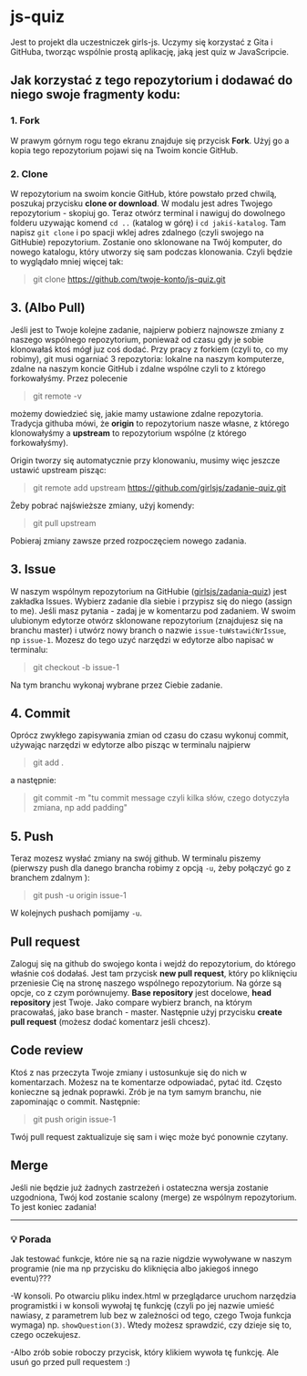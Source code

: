 # js-quiz
Jest to projekt dla uczestniczek girls-js. Uczymy się korzystać z Gita i GitHuba, tworząc wspólnie prostą aplikację, jaką jest quiz w JavaScripcie.

## Jak korzystać z tego repozytorium i dodawać do niego swoje fragmenty kodu:

### 1. Fork
W prawym górnym rogu tego ekranu znajduje się przycisk **Fork**. Użyj go a kopia tego repozytorium pojawi się na Twoim koncie GitHub.

### 2. Clone
W repozytorium na swoim koncie GitHub, które powstało przed chwilą, poszukaj przycisku **clone or download**. W modalu jest adres Twojego repozytorium - skopiuj go. Teraz otwórz terminal i nawiguj do dowolnego folderu uzywając komend `cd ..` (katalog w górę) i `cd jakiś-katalog`.
Tam napisz `git clone` i po spacji wklej adres zdalnego (czyli swojego na GitHubie) repozytorium. Zostanie ono sklonowane na Twój komputer, do nowego katalogu, który utworzy się sam podczas klonowania. Czyli będzie to wyglądało mniej więcej tak:
>git clone https://github.com/twoje-konto/js-quiz.git

## 3. (Albo Pull)
Jeśli jest to Twoje kolejne zadanie, najpierw pobierz najnowsze zmiany z naszego wspólnego repozytorium, ponieważ od czasu gdy je sobie klonowałaś ktoś mógł juz coś dodać.
Przy pracy z forkiem (czyli to, co my robimy), git musi ogarniać 3 repozytoria: lokalne na naszym komputerze, zdalne na naszym koncie GitHub i zdalne wspólne czyli to z którego forkowałyśmy.
Przez polecenie 
>git remote -v 

możemy dowiedzieć się, jakie mamy ustawione zdalne repozytoria. Tradycja githuba mówi, że **origin** to repozytorium nasze własne, z którego klonowałyśmy a **upstream** to repozytorium wspólne (z którego forkowałyśmy).

Origin tworzy się automatycznie przy klonowaniu, musimy więc jeszcze ustawić upstream pisząc: 
>git remote add upstream https://github.com/girlsjs/zadanie-quiz.git

Żeby pobrać najświeższe zmiany, użyj komendy:
>git pull upstream 

Pobieraj zmiany zawsze przed rozpoczęciem nowego zadania.

## 3. Issue
W naszym wspólnym repozytorium na GitHubie ([girlsjs/zadania-quiz](https://github.com/girlsjs/zadanie-quiz)) jest zakładka Issues. Wybierz zadanie dla siebie i przypisz się do niego (assign to me). Jeśli masz pytania - zadaj je w komentarzu pod zadaniem.
W swoim ulubionym edytorze otwórz sklonowane repozytorium (znajdujesz się na branchu master) i utwórz nowy branch o nazwie `issue-tuWstawićNrIssue`, np `issue-1`. Mozesz do tego uzyć narzędzi w edytorze albo napisać w terminalu: 
> git checkout -b issue-1

Na tym branchu wykonaj wybrane przez Ciebie zadanie.

## 4. Commit
Oprócz zwykłego zapisywania zmian od czasu do czasu wykonuj commit, używając narzędzi w edytorze albo pisząc w terminalu najpierw 
> git add . 

a następnie: 
>git commit -m "tu commit message czyli kilka słów, czego dotyczyła zmiana, np add padding"

## 5. Push
Teraz mozesz wysłać zmiany na swój github. W terminalu piszemy (pierwszy push dla danego brancha robimy z opcją `-u`, żeby połączyć go z branchem zdalnym ):
>git push -u origin issue-1

W kolejnych pushach pomijamy `-u`. 

## Pull request
Zaloguj się na github do swojego konta i wejdź do repozytorium, do którego właśnie coś dodałaś. Jest tam przycisk **new pull request**, który po kliknięciu przeniesie Cię na stronę naszego wspólnego repozytorium. Na górze są opcje, co z czym porównujemy. **Base repository** jest docelowe, **head repository** jest Twoje. Jako compare wybierz branch, na którym pracowałaś, jako base branch - master. Następnie użyj przycisku **create pull request** (możesz dodać komentarz jeśli chcesz). 

## Code review
Ktoś z nas przeczyta Twoje zmiany i ustosunkuje się do nich w komentarzach. Możesz na te komentarze odpowiadać, pytać itd. Często konieczne są jednak poprawki. Zrób je na tym samym branchu, nie zapominając o commit. Następnie: 
> git push origin issue-1

Twój pull request zaktualizuje się sam i więc może być ponownie czytany. 

## Merge
Jeśli nie będzie już żadnych zastrzeżeń i ostateczna wersja zostanie uzgodniona, Twój kod zostanie scalony (merge) ze wspólnym repozytorium. To jest koniec zadania!

--------
###  :bulb: Porada

Jak testować funkcje, które nie są na razie nigdzie wywoływane w naszym programie (nie ma np przycisku do kliknięcia albo jakiegoś innego eventu)???

-W konsoli. Po otwarciu pliku index.html w przeglądarce uruchom narzędzia programistki i w konsoli wywołaj tę funkcję (czyli po jej nazwie umieść nawiasy, z parametrem lub bez w zależności od tego, czego Twoja funkcja wymaga) np. `showQuestion(3)`. Wtedy możesz sprawdzić, czy dzieje się to, czego oczekujesz.

-Albo zrób sobie roboczy przycisk, który klikiem wywoła tę funkcję. Ale usuń go przed pull requestem :)


